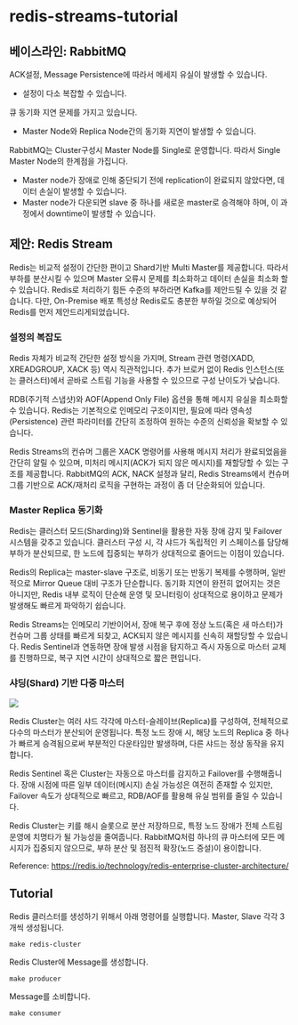# redis-streams-tutorial


## 베이스라인: RabbitMQ

ACK설정, Message Persistence에 따라서 메세지 유실이 발생할 수 있습니다.
- 설정이 다소 복잡할 수 있습니다.

큐 동기화 지연 문제를 가지고 있습니다.
- Master Node와 Replica Node간의 동기화 지연이 발생할 수 있습니다.

RabbitMQ는 Cluster구성시 Master Node를 Single로 운영합니다. 따라서 Single Master Node의 한계점을 가집니다.
- Master node가 장애로 인해 중단되기 전에 replication이 완료되지 않았다면, 데이터 손실이 발생할 수 있습니다.
- Master node가 다운되면 slave 중 하나를 새로운 master로 승격해야 하며, 이 과정에서 downtime이 발생할 수 있습니다.

## 제안: Redis Stream

Redis는 비교적 설정이 간단한 편이고 Shard기반 Multi Master를 제공합니다. 따라서 부하를 분산시킬 수 있으며 Master 오류시 문제를 최소화하고 데이터 손실을 최소화 할 수 있습니다.
Redis로 처리하기 힘든 수준의 부하라면 Kafka를 제안드릴 수 있을 것 같습니다. 다만, On-Premise 배포 특성상 Redis로도 충분한 부하일 것으로 예상되어 Redis를 먼저 제안드리게되었습니다.

### 설정의 복잡도

Redis 자체가 비교적 간단한 설정 방식을 가지며, Stream 관련 명령(XADD, XREADGROUP, XACK 등) 역시 직관적입니다.
추가 브로커 없이 Redis 인스턴스(또는 클러스터)에서 곧바로 스트림 기능을 사용할 수 있으므로 구성 난이도가 낮습니다.

RDB(주기적 스냅샷)와 AOF(Append Only File) 옵션을 통해 메시지 유실을 최소화할 수 있습니다.
Redis는 기본적으로 인메모리 구조이지만, 필요에 따라 영속성(Persistence) 관련 파라미터를 간단히 조정하여 원하는 수준의 신뢰성을 확보할 수 있습니다.

Redis Streams의 컨슈머 그룹은 XACK 명령어를 사용해 메시지 처리가 완료되었음을 간단히 알릴 수 있으며, 미처리 메시지(ACK가 되지 않은 메시지)를 재할당할 수 있는 구조를 제공합니다.
RabbitMQ의 ACK, NACK 설정과 달리, Redis Streams에서 컨슈머 그룹 기반으로 ACK/재처리 로직을 구현하는 과정이 좀 더 단순화되어 있습니다.

### Master Replica 동기화

Redis는 클러스터 모드(Sharding)와 Sentinel을 활용한 자동 장애 감지 및 Failover 시스템을 갖추고 있습니다.
클러스터 구성 시, 각 샤드가 독립적인 키 스페이스를 담당해 부하가 분산되므로, 한 노드에 집중되는 부하가 상대적으로 줄어드는 이점이 있습니다.

Redis의 Replica는 master-slave 구조로, 비동기 또는 반동기 복제를 수행하며, 일반적으로 Mirror Queue 대비 구조가 단순합니다.
동기화 지연이 완전히 없어지는 것은 아니지만, Redis 내부 로직이 단순해 운영 및 모니터링이 상대적으로 용이하고 문제가 발생해도 빠르게 파악하기 쉽습니다.

Redis Streams는 인메모리 기반이어서, 장애 복구 후에 정상 노드(혹은 새 마스터)가 컨슈머 그룹 상태를 빠르게 되찾고, ACK되지 않은 메시지를 신속히 재할당할 수 있습니다.
Redis Sentinel과 연동하면 장애 발생 시점을 탐지하고 즉시 자동으로 마스터 교체를 진행하므로, 복구 지연 시간이 상대적으로 짧은 편입니다.


### 샤딩(Shard) 기반 다중 마스터

![](https://redis.io/wp-content/uploads/2022/07/Cluster-Architecture-Diagram-Outline-01.svg?&auto=webp&quality=85,75&width=1200)

Redis Cluster는 여러 샤드 각각에 마스터-슬레이브(Replica)를 구성하여, 전체적으로 다수의 마스터가 분산되어 운영됩니다.
특정 노드 장애 시, 해당 노드의 Replica 중 하나가 빠르게 승격됨으로써 부분적인 다운타임만 발생하며, 다른 샤드는 정상 동작을 유지합니다.

Redis Sentinel 혹은 Cluster는 자동으로 마스터를 감지하고 Failover를 수행해줍니다.
장애 시점에 따른 일부 데이터(메시지) 손실 가능성은 여전히 존재할 수 있지만, Failover 속도가 상대적으로 빠르고, RDB/AOF를 활용해 유실 범위를 줄일 수 있습니다.

Redis Cluster는 키를 해시 슬롯으로 분산 저장하므로, 특정 노드 장애가 전체 스트림 운영에 치명타가 될 가능성을 줄여줍니다.
RabbitMQ처럼 하나의 큐 마스터에 모든 메시지가 집중되지 않으므로, 부하 분산 및 점진적 확장(노드 증설)이 용이합니다.

Reference: https://redis.io/technology/redis-enterprise-cluster-architecture/


## Tutorial

Redis 클러스터를 생성하기 위해서 아래 명령어를 실행합니다.
Master, Slave 각각 3개씩 생성됩니다.
```
make redis-cluster
```

Redis Cluster에 Message를 생성합니다.

```
make producer
```

Message를 소비합니다.
```
make consumer
```
